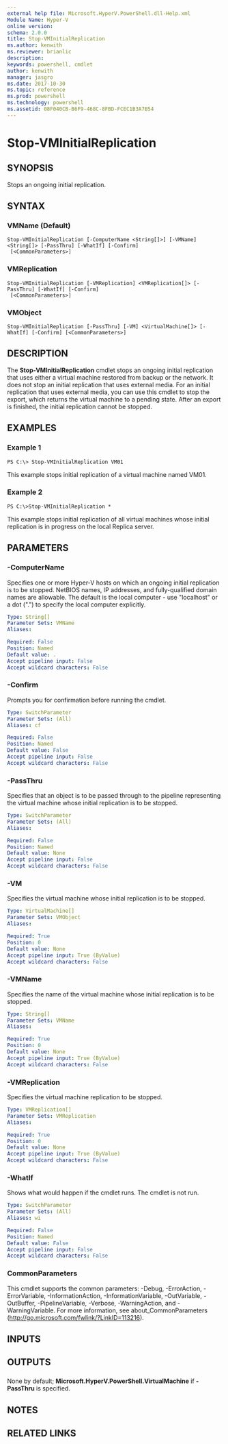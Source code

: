 ```yaml
---
external help file: Microsoft.HyperV.PowerShell.dll-Help.xml
Module Name: Hyper-V
online version: 
schema: 2.0.0
title: Stop-VMInitialReplication
ms.author: kenwith
ms.reviewer: brianlic
description: 
keywords: powershell, cmdlet
author: kenwith
manager: jasgro
ms.date: 2017-10-30
ms.topic: reference
ms.prod: powershell
ms.technology: powershell
ms.assetid: 08F040CB-B6F9-468C-8FBD-FCEC1B3A7B54
---
```


# Stop-VMInitialReplication

## SYNOPSIS
Stops an ongoing initial replication.

## SYNTAX

### VMName (Default)
```
Stop-VMInitialReplication [-ComputerName <String[]>] [-VMName] <String[]> [-PassThru] [-WhatIf] [-Confirm]
 [<CommonParameters>]
```

### VMReplication
```
Stop-VMInitialReplication [-VMReplication] <VMReplication[]> [-PassThru] [-WhatIf] [-Confirm]
 [<CommonParameters>]
```

### VMObject
```
Stop-VMInitialReplication [-PassThru] [-VM] <VirtualMachine[]> [-WhatIf] [-Confirm] [<CommonParameters>]
```

## DESCRIPTION
The **Stop-VMInitialReplication** cmdlet stops an ongoing initial replication that uses either a virtual machine restored from backup or the network.
It does not stop an initial replication that uses external media.
For an initial replication that uses external media, you can use this cmdlet to stop the export, which returns the virtual machine to a pending state.
After an export is finished, the initial replication cannot be stopped.

## EXAMPLES

### Example 1
```
PS C:\> Stop-VMInitialReplication VM01
```

This example stops initial replication of a virtual machine named VM01.

### Example 2
```
PS C:\>Stop-VMInitialReplication *
```

This example stops initial replication of all virtual machines whose initial replication is in progress on the local Replica server.

## PARAMETERS

### -ComputerName
Specifies one or more Hyper-V hosts on which an ongoing initial replication is to be stopped.
NetBIOS names, IP addresses, and fully-qualified domain names are allowable.
The default is the local computer - use "localhost" or a dot (".") to specify the local computer explicitly.

```yaml
Type: String[]
Parameter Sets: VMName
Aliases: 

Required: False
Position: Named
Default value: .
Accept pipeline input: False
Accept wildcard characters: False
```

### -Confirm
Prompts you for confirmation before running the cmdlet.

```yaml
Type: SwitchParameter
Parameter Sets: (All)
Aliases: cf

Required: False
Position: Named
Default value: False
Accept pipeline input: False
Accept wildcard characters: False
```

### -PassThru
Specifies that an object is to be passed through to the pipeline representing the virtual machine whose initial replication is to be stopped.

```yaml
Type: SwitchParameter
Parameter Sets: (All)
Aliases: 

Required: False
Position: Named
Default value: None
Accept pipeline input: False
Accept wildcard characters: False
```

### -VM
Specifies the virtual machine whose initial replication is to be stopped.

```yaml
Type: VirtualMachine[]
Parameter Sets: VMObject
Aliases: 

Required: True
Position: 0
Default value: None
Accept pipeline input: True (ByValue)
Accept wildcard characters: False
```

### -VMName
Specifies the name of the virtual machine whose initial replication is to be stopped.

```yaml
Type: String[]
Parameter Sets: VMName
Aliases: 

Required: True
Position: 0
Default value: None
Accept pipeline input: True (ByValue)
Accept wildcard characters: False
```

### -VMReplication
Specifies the virtual machine replication to be stopped.

```yaml
Type: VMReplication[]
Parameter Sets: VMReplication
Aliases: 

Required: True
Position: 0
Default value: None
Accept pipeline input: True (ByValue)
Accept wildcard characters: False
```

### -WhatIf
Shows what would happen if the cmdlet runs.
The cmdlet is not run.

```yaml
Type: SwitchParameter
Parameter Sets: (All)
Aliases: wi

Required: False
Position: Named
Default value: False
Accept pipeline input: False
Accept wildcard characters: False
```

### CommonParameters
This cmdlet supports the common parameters: -Debug, -ErrorAction, -ErrorVariable, -InformationAction, -InformationVariable, -OutVariable, -OutBuffer, -PipelineVariable, -Verbose, -WarningAction, and -WarningVariable. For more information, see about_CommonParameters (http://go.microsoft.com/fwlink/?LinkID=113216).

## INPUTS

## OUTPUTS

###  
None by default; **Microsoft.HyperV.PowerShell.VirtualMachine** if **-PassThru** is specified.

## NOTES

## RELATED LINKS

